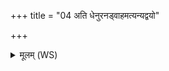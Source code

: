 +++
title = "04 अति धेनुरनड्वाहमत्यन्यद्वयो"

+++
<details><summary>मूलम् (WS)</summary>

अति धेनुरनड्वाहमत्यन्यद्वयो अक्रमीत्।  
अति वत्सानां पितरमृषभं प्रति मा सरत्॥ ६ ॥  
ज्योतिष्मती सुकृतो याहि सूरे स्योनास्ते धेनो पतयो भवन्तु।  
सप्त त्वा सूर्या अन्वा तपन्तु यमं धाव माति सरः पराचीः ॥७॥
</details>